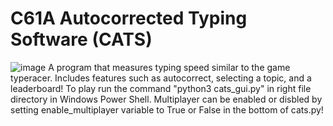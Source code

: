 # C61A Autocorrected Typing Software (CATS)
![image](https://user-images.githubusercontent.com/25497318/183310090-bdecc835-290f-4d20-a23f-b4b267ae4b88.png)
A program that measures typing speed similar to the game typeracer. Includes features such as autocorrect, selecting a topic, and a leaderboard! 
To play run the command "python3 cats_gui.py" in right file directory in Windows Power Shell.
Multiplayer can be enabled or disbled by setting enable_multiplayer variable to True or False in the bottom of cats.py!
